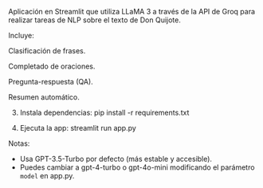 Aplicación en Streamlit que utiliza LLaMA 3 a través de la API de Groq para realizar tareas de NLP sobre el texto de Don Quijote.

Incluye:

Clasificación de frases.

Completado de oraciones.

Pregunta-respuesta (QA).

Resumen automático.

3. Instala dependencias:
   pip install -r requirements.txt

4. Ejecuta la app:
   streamlit run app.py

Notas:
- Usa GPT-3.5-Turbo por defecto (más estable y accesible).
- Puedes cambiar a gpt-4-turbo o gpt-4o-mini modificando el parámetro `model` en app.py.

